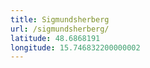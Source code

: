 ```yaml
---
title: Sigmundsherberg
url: /sigmundsherberg/
latitude: 48.6868191
longitude: 15.746832200000002
---
```

